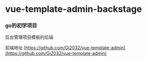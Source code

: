 # vue-template-admin-backstage
### go的初学项目
后台管理项目模板的后端

前端地址 [https://github.com/Gi2032/vue-template-admin](https://github.com/Gi2032/vue-template-admin)